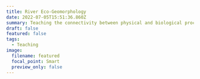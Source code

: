 ```yaml
---
title: River Eco-Geomorphology
date: 2022-07-05T15:51:36.860Z
summary: Teaching the connectivity between physical and biological processes in rivers.
draft: false
featured: false
tags:
  - Teaching
image:
  filename: featured
  focal_point: Smart
  preview_only: false
---
```

